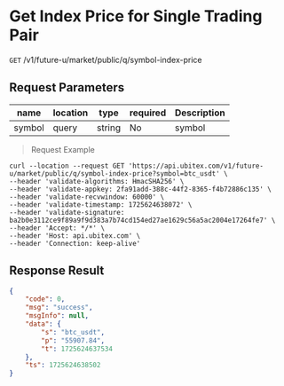 # Get Index Price for Single Trading Pair

`GET` /v1/future-u/market/public/q/symbol-index-price

## Request Parameters

| name   | location  | type   | required | Description   |
| ------ | ----- | ------ | ---- | ------ |
| symbol | query | string | No   | symbol |

> Request Example

```shell
curl --location --request GET 'https://api.ubitex.com/v1/future-u/market/public/q/symbol-index-price?symbol=btc_usdt' \
--header 'validate-algorithms: HmacSHA256' \
--header 'validate-appkey: 2fa91add-388c-44f2-8365-f4b72886c135' \
--header 'validate-recvwindow: 60000' \
--header 'validate-timestamp: 1725624638072' \
--header 'validate-signature: ba2b0e3112ce9f89a9f9d383a7b74cd154ed27ae1629c56a5ac2004e17264fe7' \
--header 'Accept: */*' \
--header 'Host: api.ubitex.com' \
--header 'Connection: keep-alive'
```

## Response Result

```json
{
    "code": 0,
    "msg": "success",
    "msgInfo": null,
    "data": {
        "s": "btc_usdt",
        "p": "55907.84",
        "t": 1725624637534
    },
    "ts": 1725624638502
}
```

